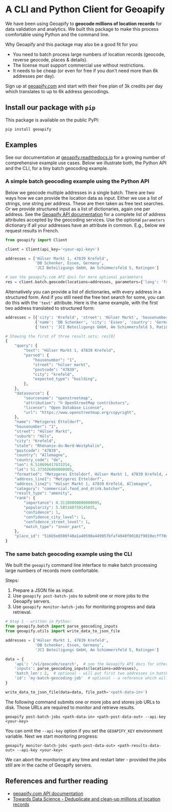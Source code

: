 # A CLI and Python Client for Geoapify

We have been using Geoapify to **geocode millions of location records** for data validation and analytics. We built
this package to make this process comfortable using Python and the command line.

Why Geoapify and this package may also be a good fit for you:

- You need to batch process large numbers of location records (geocode, reverse geocode, places & details).
- The license must support commercial use without restrictions.
- It needs to be cheap (or even for free if you don't need more than 6k addresses per day).

Sign up at [geoapify.com](https://geoapify.com/) and start with their free plan of 3k credits per day which translates
to up to 6k address geocodings.

## Install our package with `pip`

This package is available on the public PyPI:

```shell
pip install geoapify
```

## Examples

See our documentation at [geoapify.readthedocs.io](https://geoapify.readthedocs.io/en/latest/) for a growing number of
comprehensive example use cases. Below we illustrate both, the Python API and the CLI, for a tiny batch geocoding
example.

### A simple batch geocoding example using the Python API

Below we geocode multiple addresses in a single batch. There are two ways how we can provide the location data as input.
Either we use a list of strings, one string per address. These are then taken as free text searches. Or we provide
structured input as a list of dictionaries, again one per address. See the
[Geoapify API documentation](https://apidocs.geoapify.com/) for a complete list of address attributes accepted by the
geocoding services. Use the optional `parameters` dictionary if all your addresses have an attribute in common. E.g.,
below we request results in French.

```python
from geoapify import Client

client = Client(api_key='<your-api-key>')

addresses = ['Hülser Markt 1, 47839 Krefeld',
             'DB Schenker, Essen, Germany',
             'JCI Beteiligungs GmbH, Am Schimmersfeld 5, Ratingen']

# see the geoapify.com API docs for more optional parameters
res = client.batch.geocode(locations=addresses, parameters={'lang': 'fr'}, simplify_output=True)
```

Alternatively you can provide a list of dictionaries, with every address in a structured form. And if you still need
the free text search for some, you can do this with the `'text'` attribute. Here is the same example, with the first
two address translated to structured form:

```python
addresses = [{'city': 'Krefeld', 'street': 'Hülser Markt', 'housenumber': 1, 'postcode': '47839'},
             {'name': 'DB Schenker', 'city': 'Essen', 'country': 'Germany'},
             {'text': 'JCI Beteiligungs GmbH, Am Schimmersfeld 5, Ratingen'}]
```

```python
# Showing the first of three result sets: res[0]
{
    "query": {
        "text": "Hülser Markt 1, 47839 Krefeld",
        "parsed": {
            "housenumber": "1",
            "street": "hülser markt",
            "postcode": "47839",
            "city": "krefeld",
            "expected_type": "building",
        },
    },
    "datasource": {
        "sourcename": "openstreetmap",
        "attribution": "© OpenStreetMap contributors",
        "license": "Open Database License",
        "url": "https://www.openstreetmap.org/copyright",
    },
    "name": "Metzgerei Etteldorf",
    "housenumber": "1",
    "street": "Hülser Markt",
    "suburb": "Hüls",
    "city": "Krefeld",
    "state": "Rhénanie-du-Nord-Westphalie",
    "postcode": "47839",
    "country": "Allemagne",
    "country_code": "de",
    "lon": 6.510696417033254,
    "lat": 51.373026800000005,
    "formatted": "Metzgerei Etteldorf, Hülser Markt 1, 47839 Krefeld, Allemagne",
    "address_line1": "Metzgerei Etteldorf",
    "address_line2": "Hülser Markt 1, 47839 Krefeld, Allemagne",
    "category": "commercial.food_and_drink.butcher",
    "result_type": "amenity",
    "rank": {
        "importance": 0.31100000000000005,
        "popularity": 5.585340759145855,
        "confidence": 1,
        "confidence_city_level": 1,
        "confidence_street_level": 1,
        "match_type": "inner_part",
    },
    "place_id": "516b5e6500f40a1a40590a449957bfaf4940f00102f9010ecff70d00000000c002019203134d65747a676572656920457474656c646f7266",
}
```

### The same batch geocoding example using the CLI

We built the `geoapify` command line interface to make batch processing large numbers of records more comfortable.

Steps:
1. Prepare a JSON file as input.
2. Use `geoapify post-batch-jobs` to submit one or more jobs to the Geoapify servers.
3. Use `geoapify monitor-batch-jobs` for monitoring progress and data retrieval.

```python
# Step 1 - written in Python:
from geoapify.batch import parse_geocoding_inputs
from geoapify.utils import write_data_to_json_file

addresses = ['Hülser Markt 1, 47839 Krefeld',
             'DB Schenker, Essen, Germany',
             'JCI Beteiligungs GmbH, Am Schimmersfeld 5, Ratingen']

data = {
    'api': '/v1/geocode/search',  # see the Geoapify API docs for other APIs that work with batch processing
    'inputs': parse_geocoding_inputs(locations=addresses),
    'batch_len': 2,  # optional - will put first two addresses in batch 1, last address in batch 2
    'id': 'my-batch-geocoding-job'  # optional - a reference which will be reused in the output file
}

write_data_to_json_file(data=data, file_path='<path-data-in>')
```

The following command submits one or more jobs and stores job URLs to disk. Those URLs are required to monitor
and retrieve results.

```shell
geoapify post-batch-jobs <path-data-in> <path-post-data-out> --api-key <your-key>
```

You can omit the `--api-key` option if you set the `GEOAPIFY_KEY` environment variable. Next we start monitoring
progress:

```shell
geoapify monitor-batch-jobs <path-post-data-out> <path-results-data-out> --api-key <your-key>
```

We can abort the monitoring at any time and restart later - provided the jobs still are in the cache of
Geoapify servers.

## References and further reading

- [geoapify.com API documentation](https://apidocs.geoapify.com/)
- [Towards Data Science - Deduplicate and clean-up millions of location records](https://towardsdatascience.com/deduplicate-and-clean-up-millions-of-location-records-abcffb308ebf)
